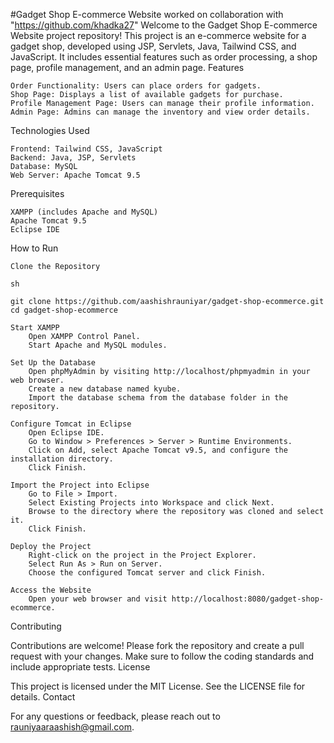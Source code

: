 #Gadget Shop E-commerce Website
worked on collaboration with "https://github.com/khadka27" 
Welcome to the Gadget Shop E-commerce Website project repository! This project is an e-commerce website for a gadget shop, developed using JSP, Servlets, Java, Tailwind CSS, and JavaScript. It includes essential features such as order processing, a shop page, profile management, and an admin page.
Features

    Order Functionality: Users can place orders for gadgets.
    Shop Page: Displays a list of available gadgets for purchase.
    Profile Management Page: Users can manage their profile information.
    Admin Page: Admins can manage the inventory and view order details.

Technologies Used

    Frontend: Tailwind CSS, JavaScript
    Backend: Java, JSP, Servlets
    Database: MySQL
    Web Server: Apache Tomcat 9.5

Prerequisites

    XAMPP (includes Apache and MySQL)
    Apache Tomcat 9.5
    Eclipse IDE

How to Run

    Clone the Repository

    sh

    git clone https://github.com/aashishrauniyar/gadget-shop-ecommerce.git
    cd gadget-shop-ecommerce

    Start XAMPP
        Open XAMPP Control Panel.
        Start Apache and MySQL modules.

    Set Up the Database
        Open phpMyAdmin by visiting http://localhost/phpmyadmin in your web browser.
        Create a new database named kyube.
        Import the database schema from the database folder in the repository.

    Configure Tomcat in Eclipse
        Open Eclipse IDE.
        Go to Window > Preferences > Server > Runtime Environments.
        Click on Add, select Apache Tomcat v9.5, and configure the installation directory.
        Click Finish.

    Import the Project into Eclipse
        Go to File > Import.
        Select Existing Projects into Workspace and click Next.
        Browse to the directory where the repository was cloned and select it.
        Click Finish.

    Deploy the Project
        Right-click on the project in the Project Explorer.
        Select Run As > Run on Server.
        Choose the configured Tomcat server and click Finish.

    Access the Website
        Open your web browser and visit http://localhost:8080/gadget-shop-ecommerce.

Contributing

Contributions are welcome! Please fork the repository and create a pull request with your changes. Make sure to follow the coding standards and include appropriate tests.
License

This project is licensed under the MIT License. See the LICENSE file for details.
Contact

For any questions or feedback, please reach out to rauniyaaraashish@gmail.com.
